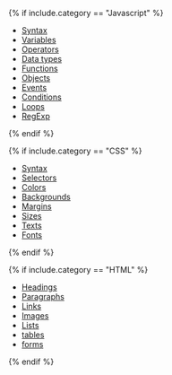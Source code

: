 {% if include.category == "Javascript" %}

<div class="left-bar">
  <ul>
    <li class="nav-bar-item">
      <a {% if include.site contains "Syntax" %} class="active" {% endif %} href="./syntax.html">Syntax</a>
    </li>
    <li>
      <a {% if include.site contains "Variables" %} class="active" {% endif %} href="./variables.html">Variables</a>
    </li>
    <li>
      <a {% if include.site contains "Operators" %} class="active" {% endif %} href="./operators.html">Operators</a>
    </li>
    <li>
      <a {% if include.site contains "Data types" %} class="active" {% endif %} href="./data_types.html">Data types</a>
    </li>
    <li>
      <a {% if include.site contains "Functions" %} class="active" {% endif %} href="./functions.html">Functions</a>
    </li>
    <li>
      <a {% if include.site contains "Objects" %} class="active" {% endif %} href="./objects.html">Objects</a>
    </li>
    <li>
      <a {% if include.site contains "Events" %} class="active" {% endif %} href="./events.html">Events</a>
    </li>
    <li>
      <a {% if include.site contains "Conditions" %} class="active" {% endif %} href="./conditions.html">Conditions</a>
    </li>
    <li>
      <a {% if include.site contains "Loops" %} class="active" {% endif %} href="./loops.html">Loops</a>
    </li>
    <li>
      <a {% if include.site contains "RegExp" %} class="active" {% endif %} href="./regexp.html">RegExp</a>
    </li>
  </ul>
</div>

{% endif %}

{% if include.category == "CSS" %}

<div class="left-bar">
  <ul>
   <li class="nav-bar-item">
      <a {% if include.site contains "Syntax" %} class="active" {% endif %} href="./syntax.html">Syntax</a>
    </li>
    <li>
      <a {% if include.site contains "Selectors" %} class="active" {% endif %} href="./selectors.html">Selectors</a>
    </li>
    <li>
      <a {% if include.site contains "Colors" %} class="active" {% endif %} href="./colors.html">Colors</a>
    </li>
    <li>
      <a {% if include.site contains "Backgrounds" %} class="active" {% endif %} href="./backgrounds.html">Backgrounds</a>
    </li>
    <li>
      <a {% if include.site contains "Margins" %} class="active" {% endif %} href="./margins.html">Margins</a>
    </li>
    <li>
      <a {% if include.site contains "Sizes" %} class="active" {% endif %} href="./sizes.html">Sizes</a>
    </li>
    <li>
      <a {% if include.site contains "Texts" %} class="active" {% endif %} href="./texts.html">Texts</a>
    </li>
    <li>
      <a {% if include.site contains "Fonts" %} class="active" {% endif %} href="./fonts.html">Fonts</a>
    </li>
  </ul>
</div>

{% endif %}

{% if include.category == "HTML" %}

<div class="left-bar">
  <ul>
    <li class="nav-bar-item">
      <a {% if include.site contains "Headings" %} class="active" {% endif %} href="./headings.html">Headings</a>
    </li>
    <li>
      <a {% if include.site contains "Paragraphs" %} class="active" {% endif %} href="./paragraphs.html">Paragraphs</a>
    </li>
    <li>
      <a {% if include.site contains "Links" %} class="active" {% endif %} href="./links.html">Links</a>
    </li>
    <li>
      <a {% if include.site contains "Images" %} class="active" {% endif %} href="./images.html">Images</a>
    </li>
    <li>
      <a {% if include.site contains "Lists" %} class="active" {% endif %} href="./lists.html">Lists</a>
    </li>
    <li>
      <a {% if include.site contains "tables" %} class="active" {% endif %} href="./tables.html">tables</a>
    </li>
    <li>
      <a {% if include.site contains "forms" %} class="active" {% endif %} href="./forms.html">forms</a>
    </li>
  </ul>
</div>

{% endif %}



